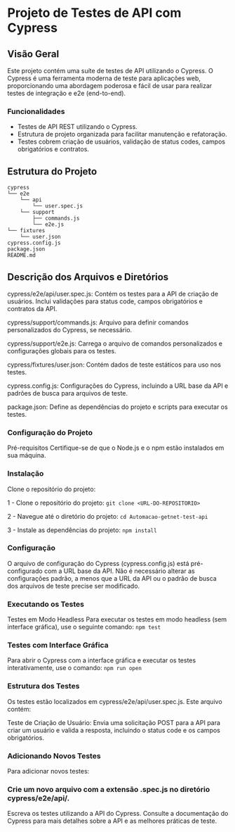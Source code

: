 # Projeto de Testes de API com Cypress

## Visão Geral

Este projeto contém uma suíte de testes de API utilizando o Cypress. O Cypress é uma ferramenta moderna de teste para aplicações web, proporcionando uma abordagem poderosa e fácil de usar para realizar testes de integração e e2e (end-to-end).

### Funcionalidades

- Testes de API REST utilizando o Cypress.
- Estrutura de projeto organizada para facilitar manutenção e refatoração.
- Testes cobrem criação de usuários, validação de status codes, campos obrigatórios e contratos.

## Estrutura do Projeto

```plaintext
cypress
└── e2e
    └── api
        └── user.spec.js
    └── support
        ├── commands.js
        └── e2e.js
└── fixtures
    └── user.json
cypress.config.js
package.json
README.md
```

## Descrição dos Arquivos e Diretórios
cypress/e2e/api/user.spec.js: Contém os testes para a API de criação de usuários. Inclui validações para status code, campos obrigatórios e contratos da API.

cypress/support/commands.js: Arquivo para definir comandos personalizados do Cypress, se necessário.

cypress/support/e2e.js: Carrega o arquivo de comandos personalizados e configurações globais para os testes.

cypress/fixtures/user.json: Contém dados de teste estáticos para uso nos testes.

cypress.config.js: Configurações do Cypress, incluindo a URL base da API e padrões de busca para arquivos de teste.

package.json: Define as dependências do projeto e scripts para executar os testes.

### Configuração do Projeto
Pré-requisitos
Certifique-se de que o Node.js e o npm estão instalados em sua máquina.

### Instalação
Clone o repositório do projeto:

1 - Clone o repositório do projeto:
``` git clone <URL-DO-REPOSITORIO> ```

2 - Navegue até o diretório do projeto:
``` cd Automacao-getnet-test-api ```

3 - Instale as dependências do projeto:
``` npm install ```

### Configuração
O arquivo de configuração do Cypress (cypress.config.js) está pré-configurado com a URL base da API. Não é necessário alterar as configurações padrão, a menos que a URL da API ou o padrão de busca dos arquivos de teste precise ser modificado.

### Executando os Testes
Testes em Modo Headless
Para executar os testes em modo headless (sem interface gráfica), use o seguinte comando:
``` npm test ```

### Testes com Interface Gráfica
Para abrir o Cypress com a interface gráfica e executar os testes interativamente, use o comando:
``` npm run open ```

### Estrutura dos Testes
Os testes estão localizados em cypress/e2e/api/user.spec.js. Este arquivo contém:

Teste de Criação de Usuário: Envia uma solicitação POST para a API para criar um usuário e valida a resposta, incluindo o status code e os campos obrigatórios.

### Adicionando Novos Testes
Para adicionar novos testes:

### Crie um novo arquivo com a extensão .spec.js no diretório cypress/e2e/api/.
Escreva os testes utilizando a API do Cypress. Consulte a documentação do Cypress para mais detalhes sobre a API e as melhores práticas de teste.
